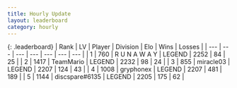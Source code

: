 ```yaml
---
title: Hourly Update
layout: leaderboard
category: hourly
---
```


{: .leaderboard}
| Rank | LV | Player | Division | Elo | Wins | Losses |
| --- | --- | --- | --- | --- | --- | --- |
| <span data-change="0">1</span> | 760 | <span title="ID: 66144">R U N A W A Y</span> | LEGEND | <span data-change="0">2252</span> | <span data-change="0">84</span> | <span data-change="0">25</span> |
| <span data-change="0">2</span> | 1417 | <span title="ID: 164871">TeamMario</span> | LEGEND | <span data-change="-10">2232</span> | <span data-change="0">98</span> | <span data-change="1">24</span> |
| <span data-change="1">3</span> | 855 | <span title="ID: 416373">miracle03</span> | LEGEND | <span data-change="0">2207</span> | <span data-change="0">124</span> | <span data-change="0">43</span> |
| <span data-change="-1">4</span> | 1008 | <span title="ID: 315148">gryphonex</span> | LEGEND | <span data-change="-12">2207</span> | <span data-change="5">481</span> | <span data-change="3">189</span> |
| <span data-change="0">5</span> | 1144 | <span title="ID: 203132">discspare#6135</span> | LEGEND | <span data-change="0">2205</span> | <span data-change="0">175</span> | <span data-change="0">62</span> |